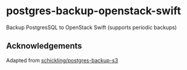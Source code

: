 #   postgres-backup-openstack-swift

Backup PostgresSQL to OpenStack Swift (supports periodic backups)

##  Acknowledgements

Adapted from [schickling/postgres-backup-s3](https://github.com/schickling/dockerfiles/tree/master/postgres-backup-s3)
